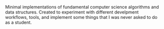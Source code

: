 Minimal implementations of fundamental computer science algorithms and data structures. Created to experiment with different develpment workflows, tools, and implement some things that I was never asked to do as a student.
